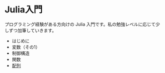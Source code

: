# Julia入門

プログラミング経験がある方向けの Julia 入門です。私の勉強レベルに応じて少しずつ加筆していきます。
- はじめに
- 変数（その1）
- 制御構造
- 関数
- [配列](配列.md)
